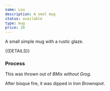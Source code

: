 ```yaml
---
name: Lou
description: A smol mug
status: available
type: mug
price: 20
---
```


A small simple mug with a rustic glaze.

{{DETAILS}}

### Process

This was thrown out of *BMix without Grog*. 

After bisque fire, it was dipped in *Iron Brownspot*.